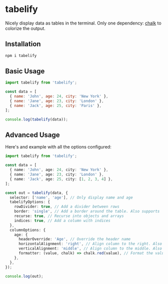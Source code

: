 # tabelify

Nicely display data as tables in the terminal.
Only one dependency: [chalk](https://github.com/chalk/chalk) to colorize the output.

## Installation

```bash
npm i tabelify
```

## Basic Usage

```javascript
import tabelify from 'tabelify';

const data = [
  { name: 'John', age: 24, city: 'New York' },
  { name: 'Jane', age: 23, city: 'London' },
  { name: 'Jack', age: 25, city: 'Paris' },
];

console.log(tabelify(data));
```

## Advanced Usage

Here's and example with all the options configured:

```typescript
import tabelify from 'tabelify';

const data = [
  { name: 'John', age: 24, city: 'New York' },
  { name: 'Jane', age: 23, city: 'London' },
  { name: 'Jack', age: 25, city: [1, 2, 3, 4] },
];

const out = tabelify(data, {
  selector: ['name', 'age'], // Only display name and age
  tabelifyOptions: {
    rowDivider: true, // Add a divider between rows
    border: 'single', // Add a border around the table. Also supports 'double', 'rounded', 'bold' and 'ascii'
    recurse: true, // Recurse into objects and arrays
    indices: true, // Add a column with indices
  },
  columnOptions: {
    age: {
      headerOverride: 'Age', // Override the header name
      horizontalAlignment: 'right', // Align column to the right. Also supports 'left' and 'center'
      verticalAlignment: 'middle', // Align column to the middle. Also supports 'top' and 'bottom'
      formatter: (value, chalk) => chalk.red(value), // Format the value with chalk
    },
  },
});

console.log(out);
```
